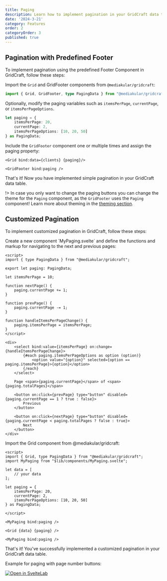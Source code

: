 ```yaml
---
title: Paging
description: Learn how to implement pagination in your GridCraft data tables with ease. Explore various pagination options and configurations to enhance data navigation and organization in your SvelteKit applications.
date: '2024-3-21'
category: Features
order: 2
categoryOrder: 3
published: true
---
```

<script lang="ts">
    import Step from "$lib/components/docu/Step.svelte"
    import DocuGrid from "$lib/components/docu/DocuGrid.svelte"
</script>

## Pagination with Predefined Footer

To implement pagination using the predefined Footer Component in GridCraft, follow these steps:

<Step number=1 title="Import Grid and GridFooter Components">

Import the `Grid` and GridFooter components from `@mediakular/gridcraft`:
   
```typescript
import { Grid, GridFooter, type PagingData } from "@mediakular/gridcraft";
```
</Step>

<Step number=2 title="Modify Paging Variables (optional)">

Optionally, modify the paging variables such as `itemsPerPage`, `currentPage`, or `itemsPerPageOptions`.

```typescript
let paging = {
    itemsPerPage: 20,
    currentPage: 2,
    itemsPerPageOptions: [10, 20, 50]
} as PagingData;
```
</Step>

<Step number=3 title="Use GridFooter Component">

Include the `GridFooter` component one or multiple times and assign the paging property:

```svelte
<Grid bind:data={clients} {paging}/>

<GridFooter bind:paging />
```
</Step>

<Step number=4 title="Done!">

That's it! Now you have implemented simple pagination in your GridCraft data table.


!> In case you only want to change the paging buttons you can change the theme for the `Paging` component, as the `GridFooter` uses the `Paging` component! Learn more about theming in the [theming section](/docs/theming).
</Step>

<DocuGrid itemCount={50} columns=[firstname,lastname,age,status] showFooter={true} itemsPerPage={5} itemsPerPageOptions={[5,10]}></DocuGrid>


## Customized Pagination

To implement customized pagination in GridCraft, follow these steps:


<Step number=1 title="Define Paging Component">

Create a new component ´MyPaging.svelte´ and define the functions and markup for navigating to the next and previous pages:

```svelte
<script>
import { type PagingData } from "@mediakular/gridcraft";

export let paging: PagingData; 

let itemsPerPage = 10;

function nextPage() {
    paging.currentPage += 1;
}

function prevPage() {
    paging.currentPage -= 1;
}

function handleItemsPerPageChange() {
    paging.itemsPerPage = itemsPerPage;
}
</script>

<div>
    <select bind:value={itemsPerPage} on:change={handleItemsPerPageChange}>
        {#each paging.itemsPerPageOptions as option (option)}
            <option value="{option}" selected={option == paging.itemsPerPage}>{option}</option>
        {/each}
    </select>

    Page <span>{paging.currentPage}</span> of <span>{paging.totalPages}</span>

    <button on:click={prevPage} type="button" disabled={paging.currentPage == 1 ? true : false}>
        Previous
    </button>

    <button on:click={nextPage} type="button" disabled={paging.currentPage < paging.totalPages ? false : true}>
        Next
    </button>
</div>
```

</Step>


<Step number=2 title="Use Custom Paging Component">

Import the Grid component from @mediakular/gridcraft:

```svelte
<script>
import { Grid, type PagingData } from "@mediakular/gridcraft";
import MyPaging from "$lib/components/MyPaging.svelte";

let data = [
    // your data
];

let paging = {
    itemsPerPage: 20,
    currentPage: 2,
    itemsPerPageOptions: [10, 20, 50]
} as PagingData;

</script>

<MyPaging bind:paging />

<Grid {data} {paging} />

<MyPaging bind:paging />

```
</Step>


<Step number=3 title="Done!">
That's it! You've successfully implemented a customized pagination in your GridCraft data table.
</Step>



Example for paging with page number buttons: 

[![Open in SvelteLab](https://docs.sveltelab.dev/button/dark_short.svg)](https://sveltelab.dev/97vvmq174sei27p)